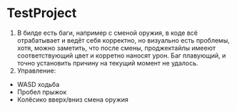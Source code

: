 # TestProject

1. В билде есть баги, например с сменой оружия, в коде всё отрабатывает и ведёт себя корректно, но визуально есть проблемы,
хотя, можно заметить, что после смены, проджектайлы имееют соответствующий цвет и корретно наносят урон.
Баг плавующий, и точно установить причину на текущий момент не удалось.
2. Управление:
- WASD ходьба
- Пробел прыжок
- Колёсико вверх/вниз смена оружия
